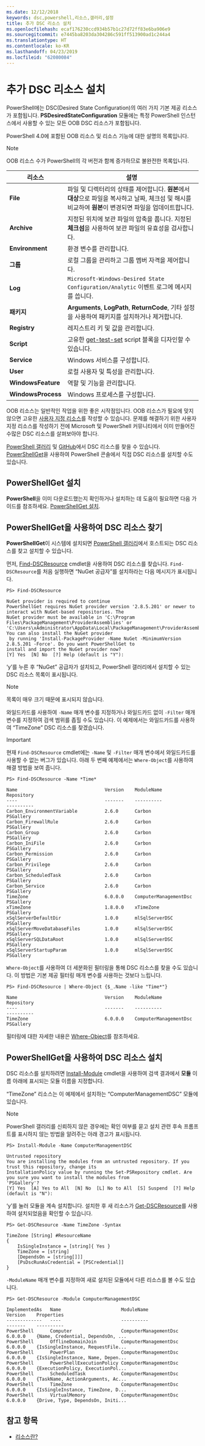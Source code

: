 ```yaml
---
ms.date: 12/12/2018
keywords: dsc,powershell,리소스,갤러리,설정
title: 추가 DSC 리소스 설치
ms.openlocfilehash: ecaf176230ccd934b57b1c27d72ff83e6ba906e9
ms.sourcegitcommit: e7445ba8203da304286c591ff513900ad1c244a4
ms.translationtype: HT
ms.contentlocale: ko-KR
ms.lasthandoff: 04/23/2019
ms.locfileid: "62080084"
---
```

# <a name="install-additional-dsc-resources"></a>추가 DSC 리소스 설치

PowerShell에는 DSC(Desired State Configuration)의 여러 가지 기본 제공 리소스가 포함됩니다. **PSDesiredStateConfiguration** 모듈에는 특정 PowerShell 인스턴스에서 사용할 수 있는 모든 OOB DSC 리소스가 포함됩니다.

PowerShell 4.0에 포함된 OOB 리소스 및 리소스 기능에 대한 설명의 목록입니다.

> [!NOTE]
> OOB 리소스 수가 PowerShell의 각 버전과 함께 증가하므로 불완전한 목록입니다.

|리소스  |설명  |
|---------|---------|
|**File**|파일 및 디렉터리의 상태를 제어합니다. **원본**에서 **대상**으로 파일을 복사하고 날짜, 체크섬 및 해시를 비교하여 **원본**이 변경되면 파일을 업데이트합니다.|
|**Archive**|지정된 위치에 보관 파일의 압축을 풉니다. 지정된 **체크섬**을 사용하여 보관 파일의 유효성을 검사합니다.|
|**Environment**|환경 변수를 관리합니다.|
|**그룹**|로컬 그룹을 관리하고 그룹 멤버 자격을 제어합니다.|
|**Log**|`Microsoft-Windows-Desired State Configuration/Analytic` 이벤트 로그에 메시지를 씁니다.|
|**패키지**|**Arguments**, **LogPath**, **ReturnCode**, 기타 설정을 사용하여 패키지를 설치하거나 제거합니다.|
|**Registry**|레지스트리 키 및 값을 관리합니다.|
|**Script**|고유한 [get-test-set](../resources/get-test-set.md) script 블록을 디자인할 수 있습니다.|
|**Service**|Windows 서비스를 구성합니다.|
|**User** |로컬 사용자 및 특성을 관리합니다.|
|**WindowsFeature**|역할 및 기능을 관리합니다.|
|**WindowsProcess**|Windows 프로세스를 구성합니다.|

OOB 리소스는 일반적인 작업을 위한 좋은 시작점입니다. OOB 리소스가 필요에 맞지 않으면 고유한 [사용자 지정 리소스](../resources/authoringResource.md)를 작성할 수 있습니다. 문제를 해결하기 위한 사용자 지정 리소스를 작성하기 전에 Microsoft 및 PowerShell 커뮤니티에서 이미 만들어진 수많은 DSC 리소스를 살펴보아야 합니다.

[PowerShell 갤러리](https://www.powershellgallery.com/) 및 [GitHub](https://github.com/)에서 DSC 리소스를 찾을 수 있습니다. [PowerShellGet](/powershell/module/powershellget/)을 사용하여 PowerShell 콘솔에서 직접 DSC 리소스를 설치할 수도 있습니다.

## <a name="installing-powershellget"></a>PowerShellGet 설치

**PowerShell**을 이미 다운로드했는지 확인하거나 설치하는 데 도움이 필요하면 다음 가이드를 참조하세요. [PowerShellGet 설치](/powershell/gallery/installing-psget).

## <a name="finding-dsc-resources-using-powershellget"></a>PowerShellGet을 사용하여 DSC 리소스 찾기

**PowerShellGet**이 시스템에 설치되면 [PowerShell 갤러리](https://www.powershellgallery.com/)에서 호스트되는 DSC 리소스를 찾고 설치할 수 있습니다.

먼저, [Find-DSCResource](/powershell/module/powershellget/find-dscresource) cmdlet을 사용하여 DSC 리소스를 찾습니다. `Find-DSCResource`를 처음 실행하면 “NuGet 공급자”를 설치하라는 다음 메시지가 표시됩니다.

```
PS> Find-DSCResource

NuGet provider is required to continue
PowerShellGet requires NuGet provider version '2.8.5.201' or newer to interact with NuGet-based repositories. The
NuGet provider must be available in 'C:\Program Files\PackageManagement\ProviderAssemblies' or
'C:\Users\xAdministrator\AppData\Local\PackageManagement\ProviderAssemblies'. You can also install the NuGet provider
 by running 'Install-PackageProvider -Name NuGet -MinimumVersion 2.8.5.201 -Force'. Do you want PowerShellGet to
install and import the NuGet provider now?
[Y] Yes  [N] No  [?] Help (default is "Y"):
```

‘y’를 누른 후 “NuGet” 공급자가 설치되고, PowerShell 갤러리에서 설치할 수 있는 DSC 리소스 목록이 표시됩니다.

> [!NOTE]
> 목록이 매우 크기 때문에 표시되지 않습니다.

와일드카드를 사용하여 `-Name` 매개 변수를 지정하거나 와일드카드 없이 `-Filter` 매개 변수를 지정하여 검색 범위를 좁힐 수도 있습니다. 이 예제에서는 와일드카드를 사용하여 “TimeZone” DSC 리소스를 찾겠습니다.

> [!IMPORTANT]
> 현재 `Find-DSCResource` cmdlet에는 `-Name` 및 `-Filter` 매개 변수에서 와일드카드를 사용할 수 없는 버그가 있습니다. 아래 두 번째 예제에서는 `Where-Object`를 사용하여 해결 방법을 보여 줍니다.

```
PS> Find-DSCResource -Name *Time*

Name                                Version    ModuleName                          Repository
----                                -------    ----------                          ----------
Carbon_EnvironmentVariable          2.6.0      Carbon                              PSGallery
Carbon_FirewallRule                 2.6.0      Carbon                              PSGallery
Carbon_Group                        2.6.0      Carbon                              PSGallery
Carbon_IniFile                      2.6.0      Carbon                              PSGallery
Carbon_Permission                   2.6.0      Carbon                              PSGallery
Carbon_Privilege                    2.6.0      Carbon                              PSGallery
Carbon_ScheduledTask                2.6.0      Carbon                              PSGallery
Carbon_Service                      2.6.0      Carbon                              PSGallery
TimeZone                            6.0.0.0    ComputerManagementDsc               PSGallery
xTimeZone                           1.8.0.0    xTimeZone                           PSGallery
xSqlServerDefaultDir                1.0.0      mlSqlServerDSC                      PSGallery
xSqlServerMoveDatabaseFiles         1.0.0      mlSqlServerDSC                      PSGallery
xSqlServerSQLDataRoot               1.0.0      mlSqlServerDSC                      PSGallery
xSqlServerStartupParam              1.0.0      mlSqlServerDSC                      PSGallery
```

`Where-Object`를 사용하여 더 세분화된 필터링을 통해 DSC 리소스를 찾을 수도 있습니다. 이 방법은 기본 제공 필터링 매개 변수를 사용하는 것보다 느립니다.

```
PS> Find-DSCResource | Where-Object {$_.Name -like "Time*"}

Name                                Version    ModuleName                          Repository
----                                -------    ----------                          ----------
TimeZone                            6.0.0.0    ComputerManagementDsc               PSGallery
```

필터링에 대한 자세한 내용은 [Where-Object](/powershell/module/microsoft.powershell.core/where-object)를 참조하세요.

## <a name="installing-dsc-resources-using-powershellget"></a>PowerShellGet을 사용하여 DSC 리소스 설치

DSC 리소스를 설치하려면 [Install-Module](/powershell/module/PowershellGet/Install-Module) cmdlet을 사용하여 검색 결과에서 **모듈** 이름 아래에 표시되는 모듈 이름을 지정합니다.

“TimeZone” 리소스는 이 예제에서 설치하는 “ComputerManagementDSC” 모듈에 있습니다.

> [!NOTE]
> PowerShell 갤러리를 신뢰하지 않은 경우에는 확인 여부를 묻고 설치 관련 후속 프롬프트를 표시하지 않는 방법을 알려주는 아래 경고가 표시됩니다.

```
PS> Install-Module -Name ComputerManagementDSC

Untrusted repository
You are installing the modules from an untrusted repository. If you trust this repository, change its
InstallationPolicy value by running the Set-PSRepository cmdlet. Are you sure you want to install the modules from
'PSGallery'?
[Y] Yes  [A] Yes to All  [N] No  [L] No to All  [S] Suspend  [?] Help (default is "N"):
```

‘y’를 눌러 모듈을 계속 설치합니다. 설치한 후 새 리소스가 [Get-DSCResource](/powershell/module/PSDesiredStateConfiguration/Get-DscResource)를 사용하여 설치되었음을 확인할 수 있습니다.

```
PS> Get-DSCResource -Name TimeZone -Syntax

TimeZone [String] #ResourceName
{
    IsSingleInstance = [string]{ Yes }
    TimeZone = [string]
    [DependsOn = [string[]]]
    [PsDscRunAsCredential = [PSCredential]]
}
```

`-ModuleName` 매개 변수를 지정하여 새로 설치된 모듈에서 다른 리소스를 볼 수도 있습니다.

```
PS> Get-DSCResource -Module ComputerManagementDSC

ImplementedAs   Name                      ModuleName                     Version    Properties
-------------   ----                      ----------                     -------    ----------
PowerShell      Computer                  ComputerManagementDsc          6.0.0.0    {Name, Credential, DependsOn, ...
PowerShell      OfflineDomainJoin         ComputerManagementDsc          6.0.0.0    {IsSingleInstance, RequestFile...
PowerShell      PowerPlan                 ComputerManagementDsc          6.0.0.0    {IsSingleInstance, Name, Depen...
PowerShell      PowerShellExecutionPolicy ComputerManagementDsc          6.0.0.0    {ExecutionPolicy, ExecutionPol...
PowerShell      ScheduledTask             ComputerManagementDsc          6.0.0.0    {TaskName, ActionArguments, Ac...
PowerShell      TimeZone                  ComputerManagementDsc          6.0.0.0    {IsSingleInstance, TimeZone, D...
PowerShell      VirtualMemory             ComputerManagementDsc          6.0.0.0    {Drive, Type, DependsOn, Initi...
```

## <a name="see-also"></a>참고 항목

- [리소스란?](../resources/resources.md)
